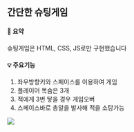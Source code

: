 ## 간단한 슈팅게임

#### 📢 요약
슈팅게임은 HTML, CSS, JS로만 구현했습니다
<br/>

#### 💡 주요기능
1. 좌우방향키와 스페이스를 이용하여 게임
2. 플레이어 목숨은 3개
3. 적에게 3번 닿을 경우 게임오버
4. 스페이스바로 총알을 발사해 적을 소탕가능


<img src="https://private-user-images.githubusercontent.com/150305935/321892187-3f9107d2-eee3-4d21-9f6f-0d2347d1327e.gif?jwt=eyJhbGciOiJIUzI1NiIsInR5cCI6IkpXVCJ9.eyJpc3MiOiJnaXRodWIuY29tIiwiYXVkIjoicmF3LmdpdGh1YnVzZXJjb250ZW50LmNvbSIsImtleSI6ImtleTUiLCJleHAiOjE3MTI5MDU3NzgsIm5iZiI6MTcxMjkwNTQ3OCwicGF0aCI6Ii8xNTAzMDU5MzUvMzIxODkyMTg3LTNmOTEwN2QyLWVlZTMtNGQyMS05ZjZmLTBkMjM0N2QxMzI3ZS5naWY_WC1BbXotQWxnb3JpdGhtPUFXUzQtSE1BQy1TSEEyNTYmWC1BbXotQ3JlZGVudGlhbD1BS0lBVkNPRFlMU0E1M1BRSzRaQSUyRjIwMjQwNDEyJTJGdXMtZWFzdC0xJTJGczMlMkZhd3M0X3JlcXVlc3QmWC1BbXotRGF0ZT0yMDI0MDQxMlQwNzA0MzhaJlgtQW16LUV4cGlyZXM9MzAwJlgtQW16LVNpZ25hdHVyZT03YzY2YTMwYzg4ZjI0YWJkMDhhNTYyNzYzOTZjMjU5OGU1ZTU1ZDFhMWM0MWFkMjMzODQ4OTFmNTVmODkxNzhmJlgtQW16LVNpZ25lZEhlYWRlcnM9aG9zdCZhY3Rvcl9pZD0wJmtleV9pZD0wJnJlcG9faWQ9MCJ9.RgkARw6Fcug19wbB6idkqzTKQCStuSYcMHGHGxa2OXo">
